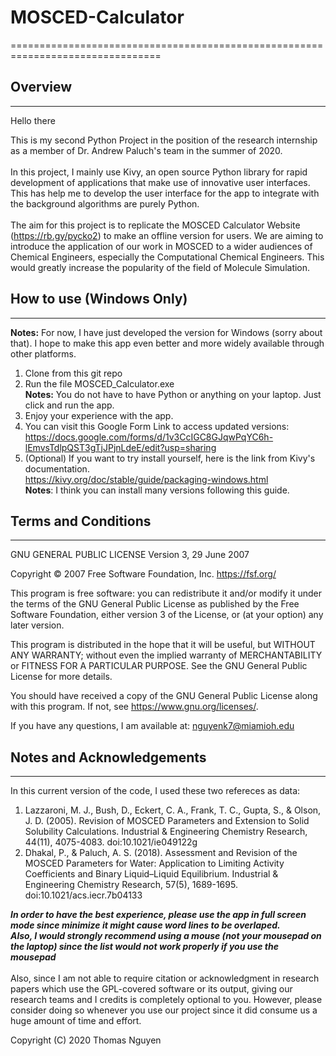# MOSCED-Calculator
================================================================================
## Overview
-------------------
Hello there<br>

This is my second Python Project in the position of the research internship as a member of Dr. Andrew Paluch's team in the summer of 2020. <br>
<br>
In this project, I mainly use Kivy, an open source Python library for rapid development of applications that make use of innovative user interfaces. 
This has help me to develop the user interface for the app to integrate with the background algorithms are purely Python.<br>
<br>
The aim for this project is to replicate the MOSCED Calculator Website
(https://rb.gy/pycko2) to make an offline version for users. We are aiming to introduce the application of our work in MOSCED to a 
wider audiences of Chemical Engineers, especially the Computational Chemical Engineers. This would greatly increase the popularity of the field of Molecule Simulation.


## How to use (Windows Only)
-----------------------------
**Notes:** For now, I have just developed the version for Windows (sorry about that). I hope to make this app even better and more widely available through other platforms.

1. Clone from this git repo
2. Run the file MOSCED_Calculator.exe <br>
**Notes:** You do not have to have Python or anything on your laptop. Just click and run the app.
3. Enjoy your experience with the app.
4. You can visit this Google Form Link to access updated versions: <br>
https://docs.google.com/forms/d/1v3CcIGC8GJqwPqYC6h-lEmvsTdlpQST3gTjJPjnLdeE/edit?usp=sharing
5. (Optional) If you want to try install yourself, here is the link from Kivy's documentation.<br>
https://kivy.org/doc/stable/guide/packaging-windows.html <br>
**Notes**: I think you can install many versions following this guide.

## Terms and Conditions
-----------------------------
GNU GENERAL PUBLIC LICENSE
Version 3, 29 June 2007

Copyright © 2007 Free Software Foundation, Inc. <https://fsf.org/>

This program is free software: you can redistribute it and/or modify it under the terms of the GNU General Public License as published by the Free Software Foundation, either version 3 of the License, or (at your option) any later version.

This program is distributed in the hope that it will be useful, but WITHOUT ANY WARRANTY; without even the implied warranty of MERCHANTABILITY or FITNESS FOR A PARTICULAR PURPOSE. See the GNU General Public License for more details.

You should have received a copy of the GNU General Public License along with this program.  If not, see <https://www.gnu.org/licenses/>.

If you have any questions, I am available at: nguyenk7@miamioh.edu


## Notes and Acknowledgements
------------------------------
In this current version of the code, I used these two refereces as data:

1) Lazzaroni, M. J., Bush, D., Eckert, C. A., Frank, T. C., Gupta, S., &amp; Olson, J. D. (2005). Revision of MOSCED Parameters and Extension to Solid Solubility Calculations. Industrial &amp; Engineering Chemistry Research, 44(11), 4075-4083. doi:10.1021/ie049122g		
2) Dhakal, P., &amp; Paluch, A. S. (2018). Assessment and Revision of the MOSCED Parameters for Water: Application to Limiting Activity Coefficients and Binary Liquid–Liquid Equilibrium. Industrial &amp; Engineering Chemistry Research, 57(5), 1689-1695. doi:10.1021/acs.iecr.7b04133

***In order to have the best experience, please use the app in full screen mode since minimize it might cause word lines to be overlaped.***<br>
***Also, I would strongly recommend using a mouse (not your mousepad on the laptop) since the list would not work properly if you use the mousepad***<br>
<br>
Also, since I am not able to require citation or acknowledgment in research papers which use the GPL-covered software or its output, giving our research teams and I credits is completely optional to you. However, please consider doing so whenever you use our project since it did consume us a huge amount of time and effort. 

Copyright (C) 2020 Thomas Nguyen
